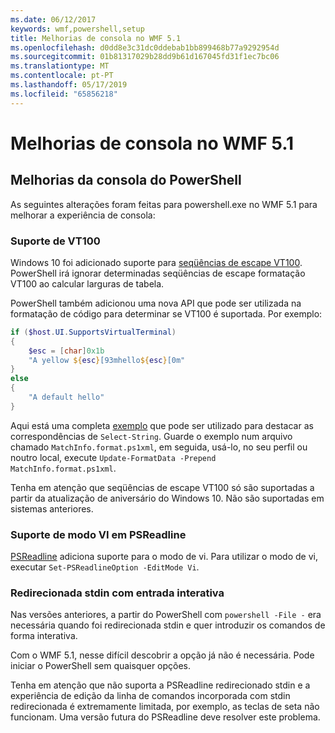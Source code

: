 ```yaml
---
ms.date: 06/12/2017
keywords: wmf,powershell,setup
title: Melhorias de consola no WMF 5.1
ms.openlocfilehash: d0dd8e3c31dc0ddebab1bb899468b77a9292954d
ms.sourcegitcommit: 01b81317029b28dd9b61d167045fd31f1ec7bc06
ms.translationtype: MT
ms.contentlocale: pt-PT
ms.lasthandoff: 05/17/2019
ms.locfileid: "65856218"
---
```

# <a name="console-improvements-in-wmf-51"></a>Melhorias de consola no WMF 5.1

## <a name="powershell-console-improvements"></a>Melhorias da consola do PowerShell

As seguintes alterações foram feitas para powershell.exe no WMF 5.1 para melhorar a experiência de consola:

### <a name="vt100-support"></a>Suporte de VT100

Windows 10 foi adicionado suporte para [seqüências de escape VT100](/windows/console/console-virtual-terminal-sequences).
PowerShell irá ignorar determinadas seqüências de escape formatação VT100 ao calcular larguras de tabela.

PowerShell também adicionou uma nova API que pode ser utilizada na formatação de código para determinar se VT100 é suportada. Por exemplo:

```powershell
if ($host.UI.SupportsVirtualTerminal)
{
    $esc = [char]0x1b
    "A yellow ${esc}[93mhello${esc}[0m"
}
else
{
    "A default hello"
}
```

Aqui está uma completa [exemplo](https://gist.github.com/lzybkr/dcb973dccd54900b67783c48083c28f7) que pode ser utilizado para destacar as correspondências de `Select-String`. Guarde o exemplo num arquivo chamado `MatchInfo.format.ps1xml`, em seguida, usá-lo, no seu perfil ou noutro local, execute `Update-FormatData -Prepend MatchInfo.format.ps1xml`.

Tenha em atenção que seqüências de escape VT100 só são suportadas a partir da atualização de aniversário do Windows 10.
Não são suportadas em sistemas anteriores.

### <a name="vi-mode-support-in-psreadline"></a>Suporte de modo VI em PSReadline

[PSReadline](https://github.com/PowerShell/PSReadLine) adiciona suporte para o modo de vi. Para utilizar o modo de vi, executar `Set-PSReadlineOption -EditMode Vi`.

### <a name="redirected-stdin-with-interactive-input"></a>Redirecionada stdin com entrada interativa

Nas versões anteriores, a partir do PowerShell com `powershell -File -` era necessária quando foi redirecionada stdin e quer introduzir os comandos de forma interativa.

Com o WMF 5.1, nesse difícil descobrir a opção já não é necessária. Pode iniciar o PowerShell sem quaisquer opções.

Tenha em atenção que não suporta a PSReadline redirecionado stdin e a experiência de edição da linha de comandos incorporada com stdin redirecionada é extremamente limitada, por exemplo, as teclas de seta não funcionam. Uma versão futura do PSReadline deve resolver este problema.
